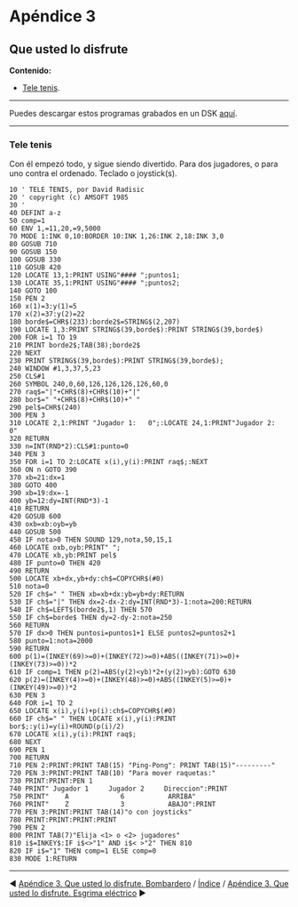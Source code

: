 # Apéndice 3

##  Que usted lo disfrute

**Contenido:**

* [Tele tenis](#tele-tenis).

***

Puedes descargar estos programas grabados en un DSK [aquí](dsk/cpc6128.dsk).

***

### Tele tenis

Con él empezó todo, y sigue siendo divertido. Para dos jugadores, o para uno contra el ordenado. Teclado o joystick(s).

```basic
10 ' TELE TENIS, por David Radisic
20 ' copyright (c) AMSOFT 1985
30 '
40 DEFINT a-z
50 comp=1
60 ENV 1,=11,20,=9,5000
70 MODE 1:INK 0,10:BORDER 10:INK 1,26:INK 2,18:INK 3,0
80 GOSUB 710
90 GOSUB 150
100 GOSUB 330
110 GOSUB 420
120 LOCATE 13,1:PRINT USING"#### ";puntos1;
130 LOCATE 35,1:PRINT USING"#### ";puntos2;
140 GOTO 100
150 PEN 2
160 x(1)=3:y(1)=5
170 x(2)=37:y(2)=22
180 borde$=CHR$(233):borde2$=STRING$(2,207)
190 LOCATE 1,3:PRINT STRING$(39,borde$):PRINT STRING$(39,borde$)
200 FOR i=1 TO 19
210 PRINT borde2$;TAB(38);borde2$
220 NEXT
230 PRINT STRING$(39,borde$):PRINT STRING$(39,borde$);
240 WINDOW #1,3,37,5,23
250 CLS#1
260 SYMBOL 240,0,60,126,126,126,126,60,0
270 raq$="|"+CHR$(8)+CHR$(10)+"|"
280 bor$=" "+CHR$(8)+CHR$(10)+" "
290 pel$=CHR$(240)
300 PEN 3
310 LOCATE 2,1:PRINT "Jugador 1:   0";:LOCATE 24,1:PRINT"Jugador 2:   0"
320 RETURN
330 n=INT(RND*2):CLS#1:punto=0
340 PEN 3
350 FOR i=1 TO 2:LOCATE x(i),y(i):PRINT raq$;:NEXT
360 ON n GOTO 390
370 xb=21:dx=1
380 GOTO 400
390 xb=19:dx=-1
400 yb=12:dy=INT(RND*3)-1
410 RETURN
420 GOSUB 600
430 oxb=xb:oyb=yb
440 GOSUB 500
450 IF nota>0 THEN SOUND 129,nota,50,15,1
460 LOCATE oxb,oyb:PRINT" ";
470 LOCATE xb,yb:PRINT pel$
480 IF punto=0 THEN 420
490 RETURN
500 LOCATE xb+dx,yb+dy:ch$=COPYCHR$(#0)
510 nota=0
520 IF ch$=" " THEN xb=xb+dx:yb=yb+dy:RETURN
530 IF ch$="|" THEN dx=2-dx-2:dy=INT(RND*3)-1:nota=200:RETURN
540 IF ch$=LEFT$(borde2$,1) THEN 570
550 IF ch$=borde$ THEN dy=2-dy-2:nota=250
560 RETURN
570 IF dx>0 THEN puntosi=puntos1+1 ELSE puntos2=puntos2+1
580 punto=1:nota=2000
590 RETURN
600 p(1)=(INKEY(69)>=0)+(INKEY(72)>=0)+ABS((INKEY(71)>=0)+(INKEY(73)>=0))*2
610 IF comp=1 THEN p(2)=ABS(y(2)<yb)*2+(y(2)>yb):GOTO 630
620 p(2)=(INKEY(4)>=0)+(INKEY(48)>=0)+ABS((INKEY(5)>=0)+(INKEY(49)>=0))*2
630 PEN 3
640 FOR i=1 TO 2
650 LOCATE x(i),y(i)+p(i):ch$=COPYCHR$(#0)
660 IF ch$=" " THEN LOCATE x(i),y(i):PRINT bor$;:y(i)=y(i)+ROUND(p(i)/2)
670 LOCATE x(i),y(i):PRINT raq$;
680 NEXT
690 PEN 1
700 RETURN
710 PEN 2:PRINT:PRINT TAB(15) "Ping-Pong": PRINT TAB(15)"---------"
720 PEN 3:PRINT:PRINT TAB(10) "Para mover raquetas:"
730 PRINT:PRINT:PEN 1
740 PRINT" Jugador 1     Jugador 2     Direccion":PRINT
750 PRINT"    A             6           ARRIBA"
760 PRINT"    Z             3           ABAJO":PRINT
770 PEN 3:PRINT:PRINT TAB(14)"o con joysticks"
780 PRINT:PRINT:PRINT:PRINT
790 PEN 2
800 PRINT TAB(7)"Elija <1> o <2> jugadores"
810 i$=INKEY$:IF i$<>"1" AND i$< >"2" THEN 810
820 IF i$="1" THEN comp=1 ELSE comp=0
830 MODE 1:RETURN
```



***

&#9664; [Apéndice 3. Que usted lo disfrute. Bombardero](A03.-Que-usted-lo-disfrute.-Bombardero)   /  [Índice](0.03.-Contenido)  /   [Apéndice 3. Que usted lo disfrute. Esgrima eléctrico](A03.-Que-usted-lo-disfrute.-Esgrima-eléctrico) &#9654;